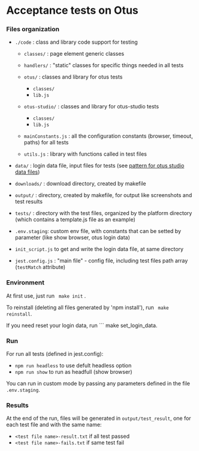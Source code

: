 # Acceptance tests on Otus

### Files organization

 * ```./code``` : class and library code support for testing
 
   * ```classes/``` : page element generic classes
   
   * ```handlers/``` : "static" classes for specific things needed in all tests
   
   * ```otus/``` : classes and library for otus tests
     * ```classes/```
     * ```lib.js```
     
   * ```otus-studio/``` : classes and library for otus-studio tests
     * ```classes/```
     * ```lib.js```
     
   * ```mainConstants.js``` : all the configuration constants (browser, timeout, paths) for all tests
   
   * ```utils.js``` : library with functions called in test files
   
 * ```data/``` : login data file, input files for tests (see [pattern for otus studio data files](./data/otus-studio/README.md))
 
 * ```downloads/``` : download directory, created by makefile
 
 * ```output/``` : directory, created by makefile, for output like screenshots and test results
 
 * ```tests/``` : directory with the test files, organized by the platform directory (which contains a template.js file as an example)
 
 * ```.env.staging```: custom env file, with constants that can be setted by parameter (like show browser, otus login data)
 
 * ```init_script.js``` to get and write the login data file, at same directory
 
 * ```jest.config.js``` : "main file" - config file, including test files path array (```testMatch``` attribute)
 


### Environment

At first use, just run ``` make init``` .

To reinstall (deleting all files generated by 'npm install'), run ``` make reinstall```.

If you need reset your login data, run ``` make set_login_data.

### Run

For run all tests (defined in jest.config): 

 * ```npm run headless``` to use defult headless option
 * ```npm run show``` to run as headfull (show browser)
 
 You can run in custom mode by passing any parameters defined in the file ```.env.staging```.

### Results

At the end of the run, files will be generated in ```output/test_result```, one for each test file and with the same name:

 * ```<test file name>-result.txt``` if all test passed
 * ```<test file name>-fails.txt``` if same test fail
